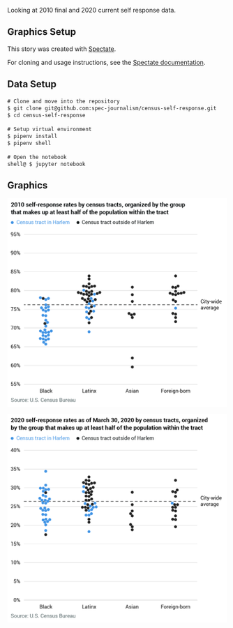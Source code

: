 Looking at 2010 final and 2020 current self response data.

## Graphics Setup

This story was created with [Spectate](https://github.com/spec-journalism/spectate).

For cloning and usage instructions, see the [Spectate documentation](https://github.com/spec-journalism/spectate/#cloning-a-spectate-project).

## Data Setup

```
# Clone and move into the repository
$ git clone git@github.com:spec-journalism/census-self-response.git
$ cd census-self-response

# Setup virtual environment
$ pipenv install
$ pipenv shell

# Open the notebook
shell@ $ jupyter notebook
```

## Graphics

![](outputs/2010.jpg)

![](outputs/2020.jpg)
